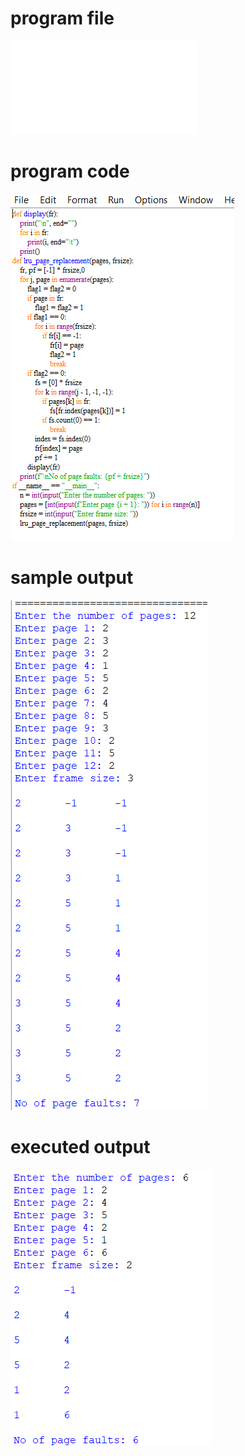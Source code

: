 
# program file
![program file](lru_pr_510.py)

# program code 
![program code](lru_pr_CODE_510.png)

# sample output
![sample output](lru_pr_IO_510.png)

# executed output
![executed output](lru_pr_EO_510.png)

